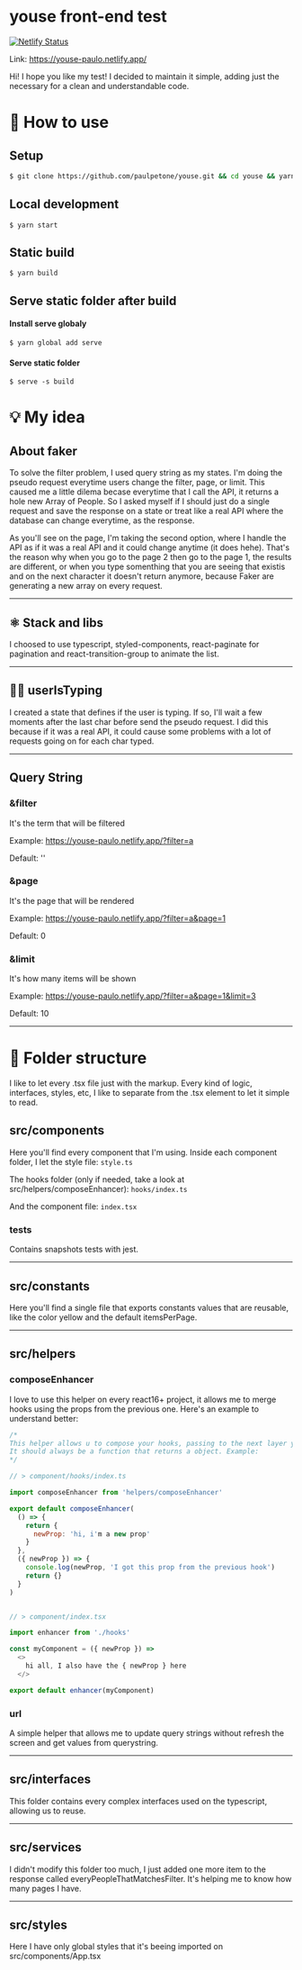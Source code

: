 # youse front-end test

[![Netlify Status](https://api.netlify.com/api/v1/badges/efc496ba-09f7-4760-8c7d-13cbe8535bb1/deploy-status)](https://app.netlify.com/sites/youse-paulo/deploys)

Link: https://youse-paulo.netlify.app/

Hi! I hope you like my test!
I decided to maintain it simple, adding just the necessary for a clean and understandable code.

# 🧶 How to use

## Setup

```sh
$ git clone https://github.com/paulpetone/youse.git && cd youse && yarn
```

## Local development

`$ yarn start`

## Static build

`$ yarn build`

## Serve static folder after build

#### Install serve globaly

`$ yarn global add serve`

#### Serve static folder

`$ serve -s build`

# 💡 My idea

## About faker

To solve the filter problem, I used query string as my states.
I'm doing the pseudo request everytime users change the filter, page, or limit. This caused me a little dilema becase everytime that I call the API, it returns a hole new Array of People. So I asked myself if I should just do a single request and save the response on a state or treat like a real API where the database can change everytime, as the response.

As you'll see on the page, I'm taking the second option, where I handle the API as if it was a real API and it could change anytime (it does hehe). That's the reason why when you go to the page 2 then go to the page 1, the results are different, or when you type somenthing that you are seeing that existis and on the next character it doesn't return anymore, because Faker are generating a new array on every request.

---

## ⚛️ Stack and libs

I choosed to use typescript, styled-components, react-paginate for pagination and react-transition-group to animate the list.

---

## 👨‍💻 userIsTyping

I created a state that defines if the user is typing. If so, I'll wait a few moments after the last char before send the pseudo request. I did this because if it was a real API, it could cause some problems with a lot of requests going on for each char typed.

---

## Query String

### &filter

It's the term that will be filtered

Example: https://youse-paulo.netlify.app/?filter=a

Default: ''

### &page

It's the page that will be rendered

Example: https://youse-paulo.netlify.app/?filter=a&page=1

Default: 0

### &limit

It's how many items will be shown

Example: https://youse-paulo.netlify.app/?filter=a&page=1&limit=3

Default: 10

---

# 📁 Folder structure

I like to let every .tsx file just with the markup. Every kind of logic, interfaces, styles, etc, I like to separate from the .tsx element to let it simple to read.

## src/components

Here you'll find every component that I'm using. Inside each component folder, I let the style file:
`style.ts`

The hooks folder (only if needed, take a look at src/helpers/composeEnhancer):
`hooks/index.ts`

And the component file:
`index.tsx`

### **tests**

Contains snapshots tests with jest.

---

## src/constants

Here you'll find a single file that exports constants values that are reusable, like the color yellow and the default itemsPerPage.

---

## src/helpers

### composeEnhancer

I love to use this helper on every react16+ project, it allows me to merge hooks using the props from the previous one. Here's an example to understand better:

```javascript
/*
This helper allows u to compose your hooks, passing to the next layer your old props and the new ones!
It should always be a function that returns a object. Example:
*/

// > component/hooks/index.ts

import composeEnhancer from 'helpers/composeEnhancer'

export default composeEnhancer(
  () => {
    return {
      newProp: 'hi, i'm a new prop'
    }
  },
  ({ newProp }) => {
    console.log(newProp, 'I got this prop from the previous hook')
    return {}
  }
)


// > component/index.tsx

import enhancer from './hooks'

const myComponent = ({ newProp }) =>
  <>
    hi all, I also have the { newProp } here
  </>

export default enhancer(myComponent)
```

### url

A simple helper that allows me to update query strings without refresh the screen and get values from querystring.

---

## src/interfaces

This folder contains every complex interfaces used on the typescript, allowing us to reuse.

---

## src/services

I didn't modify this folder too much, I just added one more item to the response called everyPeopleThatMatchesFilter. It's helping me to know how many pages I have.

---

## src/styles

Here I have only global styles that it's beeing imported on src/components/App.tsx
